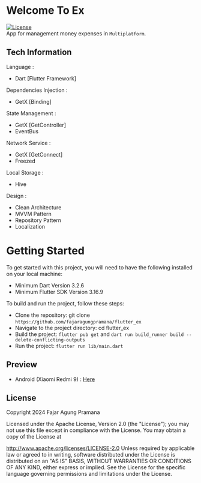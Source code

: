 # Welcome To Ex
[![License](https://img.shields.io/badge/License-Apache%202.0-blue.svg)](https://opensource.org/licenses/Apache-2.0)</br>
App for management money expenses in `Multiplatform`.

## Tech Information
Language :
- Dart [Flutter Framework]

Dependencies Injection :
- GetX [Binding]

State Management :
- GetX [GetController]
- EventBus

Network Service :
- GetX [GetConnect]
- Freezed

Local Storage : 
- Hive

Design :
- Clean Architecture
- MVVM Pattern
- Repository Pattern
- Localization

# Getting Started
To get started with this project, you will need to have the following installed on your local machine:
- Minimum Dart Version 3.2.6
- Minimum Flutter SDK Version 3.16.9

To build and run the project, follow these steps:
- Clone the repository: git clone `https://github.com/fajaragungpramana/flutter_ex`
- Navigate to the project directory: cd flutter_ex
- Build the project: `flutter pub get` and `dart run build_runner build --delete-conflicting-outputs`
- Run the project: `flutter run lib/main.dart`

## Preview
- Android (Xiaomi Redmi 9) : [Here](https://drive.google.com/drive/folders/10mT41UlLdfncdVZy85KIeVtDkZXUJP2g?usp=drive_link)

## License
Copyright 2024 Fajar Agung Pramana

Licensed under the Apache License, Version 2.0 (the "License"); you may not use this file except in compliance with the License. You may obtain a copy of the License at

http://www.apache.org/licenses/LICENSE-2.0
Unless required by applicable law or agreed to in writing, software distributed under the License is distributed on an "AS IS" BASIS, WITHOUT WARRANTIES OR CONDITIONS OF ANY KIND, either express or implied. See the License for the specific language governing permissions and limitations under the License.
